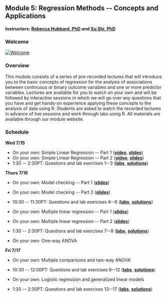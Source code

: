 ## Module 5: Regression Methods -- Concepts and Applications 
#### Instructors: [Rebecca Hubbard, PhD](https://www.med.upenn.edu/ehr-stats) and [Xu Shi, PhD](https://www.xuritashi.com)

### Welcome
[![Welcome](https://i.ytimg.com/vi/Q4tfbR9jbsg/mqdefault.jpg)](https://www.youtube.com/embed/Q4tfbR9jbsg)

### Overview
This module consists of a series of pre-recorded lectures that will introduce you to the basic concepts of regression for the analysis of associations between continuous or binary outcome variables and one or more predictor variables. Lectures are available for you to watch on your own and will be followed by interactive sessions in which we will go over any questions that you have and get hands-on experience applying these concepts to the analysis of data using R. Students are asked to watch the recorded lectures in advance of live sessions and work through labs using R. All materials are available through our module website.

### Schedule

**Wed 7/15**

* On your own: Simple Linear Regression -- Part 1 (**[video](https://www.youtube.com/embed/wEK9nDqf5lE)**, **[slides](/slides/1_SimpleLinearRegression.pdf)**)
* On your own: Simple Linear Regression -- Part 2 (**[video](https://www.youtube.com/embed/yrJLAc3JwNo)**, **[slides](/slides/1_SimpleLinearRegression.pdf)**)
* 1:30 -- 2:30PT: Questions and lab exercises 1--3  (**[labs](/slides/2020_SISG_5_Labs.pdf)**, **[solutions](/slides/2020_SISG_5_Labs_Solutions.pdf)**)

**Thurs 7/16**

* On your own: Model checking -- Part 1 (**[slides](/slides/2_ModelChecking.pdf)**)
* On your own: Model checking -- Part 2 (**[slides](/slides/2_ModelChecking.pdf)**)
* 10:30 -- 11:30PT: Questions and lab exercises 4--6  (**[labs](/slides/2020_SISG_5_Labs.pdf)**, **[solutions](/slides/2020_SISG_5_Labs_Solutions.pdf)**)

* On your own: Multiple linear regression -- Part 1 (**[slides](/slides/3_MultipleLinearRegression.pdf)**)
* On your own: Multiple linear regression -- Part 2 (**[slides](/slides/3_MultipleLinearRegression.pdf)**)
* 1:30 -- 2:30PT: Questions and lab exercises 7--8  (**[labs](/slides/2020_SISG_5_Labs.pdf)**, **[solutions](/slides/2020_SISG_5_Labs_Solutions.pdf)**)

* On your own: One-way ANOVA

**Fri 7/17**

* On your own: Multiple comparisons and two-way ANOVA
* 10:30 -- 12:00PT: Questions and lab exercises 9--12  (**[labs](/slides/2020_SISG_5_Labs.pdf)**, **[solutions](/slides/2020_SISG_5_Labs_Solutions.pdf)**)

* On your own: Logistic regression and generalized linear models
* 1:30 -- 2:30PT: Questions and lab exercises 13--17  (**[labs](/slides/2020_SISG_5_Labs.pdf)**, **[solutions](/slides/2020_SISG_5_Labs_Solutions.pdf)**)


